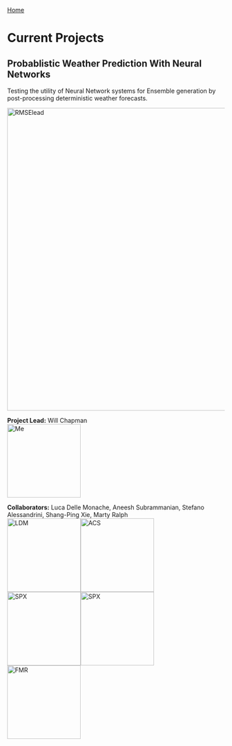 [Home](https://willychap.github.io/)

# Current Projects

## Probablistic Weather Prediction With Neural Networks<br/>
Testing the utility of Neural Network systems for Ensemble generation by post-processing deterministic weather forecasts. 

<img src="http://willychap.github.io/research/images/RMSElead.png" alt="RMSElead" width="700"/>

**Project Lead:** Will Chapman<br/>
<img src="http://willychap.github.io/images/william_chapman_square.jpg" alt="Me" width="170"/>

**Collaborators:** Luca Delle Monache, Aneesh Subrammanian, Stefano Alessandrini, Shang-Ping Xie, Marty Ralph<br/>
<img src="http://willychap.github.io/images/LDM.jpg" alt="LDM" width="170"/><img src="http://willychap.github.io/images/ACS.jpg" alt="ACS" width="170"/><img src="http://willychap.github.io/images/SA.jpg" alt="SPX" width="170"/><img src="http://willychap.github.io/images/SPX.jpg" alt="SPX" width="170"/><img src="http://willychap.github.io/images/FMR.jpg" alt="FMR" width="170"/>
